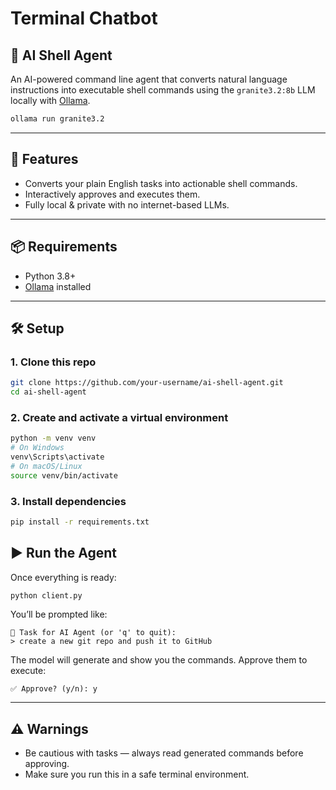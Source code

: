 # Terminal Chatbot

## 🧠 AI Shell Agent

An AI-powered command line agent that converts natural language instructions into executable shell commands using the `granite3.2:8b` LLM locally with [Ollama](https://ollama.com/).
```bash
ollama run granite3.2
```
---

## 🚀 Features

- Converts your plain English tasks into actionable shell commands.
- Interactively approves and executes them.
- Fully local & private with no internet-based LLMs.

---

## 📦 Requirements

- Python 3.8+
- [Ollama](https://ollama.com/) installed
---

## 🛠️ Setup

### 1. Clone this repo

```bash
git clone https://github.com/your-username/ai-shell-agent.git
cd ai-shell-agent
```

### 2. Create and activate a virtual environment

```bash
python -m venv venv
# On Windows
venv\Scripts\activate
# On macOS/Linux
source venv/bin/activate
```

### 3. Install dependencies

```bash
pip install -r requirements.txt
```


## ▶️ Run the Agent

Once everything is ready:

```bash
python client.py
```

You’ll be prompted like:

```
🧠 Task for AI Agent (or 'q' to quit):
> create a new git repo and push it to GitHub
```

The model will generate and show you the commands. Approve them to execute:

```
✅ Approve? (y/n): y
```

---

## ⚠️ Warnings

- Be cautious with tasks — always read generated commands before approving.
- Make sure you run this in a safe terminal environment.
